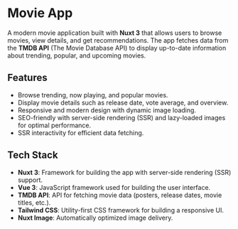 # Movie App

A modern movie application built with **Nuxt 3** that allows users to browse movies, view details, and get recommendations. The app fetches data from the **TMDB API** (The Movie Database API) to display up-to-date information about trending, popular, and upcoming movies.

## Features

- Browse trending, now playing, and popular movies.
- Display movie details such as release date, vote average, and overview.
- Responsive and modern design with dynamic image loading.
- SEO-friendly with server-side rendering (SSR) and lazy-loaded images for optimal performance.
- SSR interactivity for efficient data fetching.

## Tech Stack

- **Nuxt 3**: Framework for building the app with server-side rendering (SSR) support.
- **Vue 3**: JavaScript framework used for building the user interface.
- **TMDB API**: API for fetching movie data (posters, release dates, movie titles, etc.).
- **Tailwind CSS**: Utility-first CSS framework for building a responsive UI.
- **Nuxt Image**: Automatically optimized image delivery.
